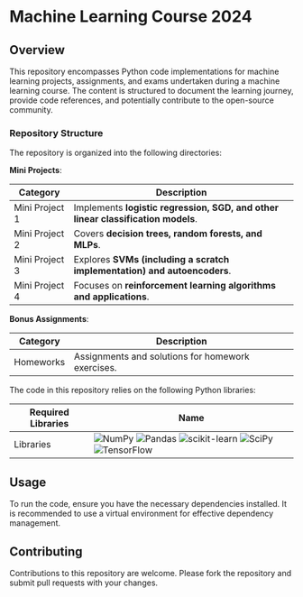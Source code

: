 # Machine Learning Course 2024

## Overview

This repository encompasses Python code implementations for machine learning projects, assignments, and exams undertaken during a machine learning course. The content is structured to document the learning journey, provide code references, and potentially contribute to the open-source community.

### Repository Structure

The repository is organized into the following directories:

**Mini Projects**:

| Category | Description |
|---|---|
| Mini Project 1 | Implements **logistic regression, SGD, and other linear classification models**. |
| Mini Project 2 | Covers **decision trees, random forests, and MLPs**. |
| Mini Project 3 | Explores **SVMs (including a scratch implementation) and autoencoders**. |
| Mini Project 4 | Focuses on **reinforcement learning algorithms and applications**. |

**Bonus Assignments**:

| Category | Description |
|---|---|
| Homeworks | Assignments and solutions for homework exercises. |

The code in this repository relies on the following Python libraries:

| Required Libraries | Name |
|---|---|
|Libraries| ![NumPy](https://img.shields.io/badge/numpy-%23013243.svg?style=for-the-badge&logo=numpy&logoColor=white) ![Pandas](https://img.shields.io/badge/pandas-%23150458.svg?style=for-the-badge&logo=pandas&logoColor=white) ![scikit-learn](https://img.shields.io/badge/scikit--learn-%23F7931E.svg?style=for-the-badge&logo=scikit-learn&logoColor=white) ![SciPy](https://img.shields.io/badge/SciPy-%230C55A5.svg?style=for-the-badge&logo=scipy&logoColor=%white) ![TensorFlow](https://img.shields.io/badge/TensorFlow-%23FF6F00.svg?style=for-the-badge&logo=TensorFlow&logoColor=white)|

## Usage

To run the code, ensure you have the necessary dependencies installed. It is recommended to use a virtual environment for effective dependency management.

## Contributing

Contributions to this repository are welcome. Please fork the repository and submit pull requests with your changes.
